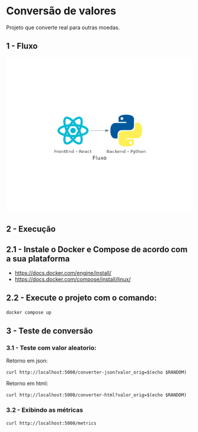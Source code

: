# Conversão de valores

Projeto que converte real para outras moedas.

## 1 - Fluxo

![curl](diagram/fluxo.png)

## 2 - Execução

## 2.1 - Instale o Docker e Compose de acordo com a sua plataforma

- https://docs.docker.com/engine/install/
- https://docs.docker.com/compose/install/linux/

## 2.2 - Execute o projeto com o comando:

```bash
docker compose up
```

## 3 - Teste de conversão

### 3.1 - Teste com valor aleatorio:

Retorno em json:

```
curl http://localhost:5000/converter-json?valor_orig=$(echo $RANDOM)
```

Retorno em html:

```
curl http://localhost:5000/converter-html?valor_orig=$(echo $RANDOM)
```

### 3.2 - Exibindo as métricas

```
curl http://localhost:5000/metrics
```